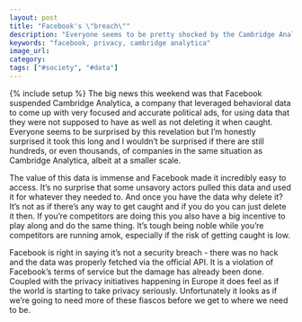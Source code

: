```yaml
---
layout: post
title: "Facebook's \"breach\""
description: "Everyone seems to be pretty shocked by the Cambridge Analytica and Facebook news but given the incentives and how easy it was to get that data I'm surprised it hadn't come out sooner."
keywords: "facebook, privacy, cambridge analytica"
image_url:
category:
tags: ["#society", "#data"]
---
```

{% include setup %}
The big news this weekend was that Facebook suspended Cambridge Analytica, a company that leveraged behavioral data to come up with very focused and accurate political ads, for using data that they were not supposed to have as well as not deleting it when caught. Everyone seems to be surprised by this revelation but I’m honestly surprised it took this long and I wouldn’t be surprised if there are still hundreds, or even thousands, of companies in the same situation as Cambridge Analytica, albeit at a smaller scale.

The value of this data is immense and Facebook made it incredibly easy to access. It’s no surprise that some unsavory actors pulled this data and used it for whatever they needed to. And once you have the data why delete it? It’s not as if there’s any way to get caught and if you do you can just delete it then. If you’re competitors are doing this you also have a big incentive to play along and do the same thing. It’s tough being noble while you’re competitors are running amok, especially if the risk of getting caught is low.

Facebook is right in saying it’s not a security breach - there was no hack and the data was properly fetched via the official API. It is a violation of Facebook’s terms of service but the damage has already been done. Coupled with the privacy initiatives happening in Europe it does feel as if the world is starting to take privacy seriously. Unfortunately it looks as if we’re going to need more of these fiascos before we get to where we need to be.
